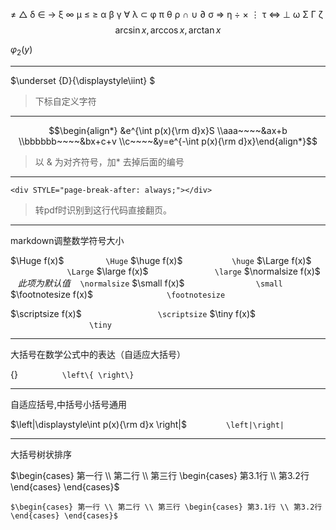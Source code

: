 
≠ △ δ ∈ → ξ ∞ μ ≤ ≥ α β γ ∀ λ ⊂ φ
π θ ρ ∩ ∪ ∂ σ ⇒ η ÷ × ⋮ τ ⇔ ⊥ ω Σ
​Γ ζ
$$\arcsin x,\arccos x,\arctan x$$

$φ_2(y)$

----

$\underset {D}{\displaystyle\iint} $
> 下标自定义字符

----

$$\begin{align*} &e^{\int p(x){\rm d}x}S
\\aaa~~~~&ax+b
\\bbbbbb~~~~&bx+c+v
\\c~~~~&y=e^{-\int p(x){\rm d}x}\end{align*}$$
> 以 & 为对齐符号，加* 去掉后面的编号

----

`<div STYLE="page-break-after: always;"></div>`
> 转pdf时识别到这行代码直接翻页。

----

markdown调整数学符号大小

$\Huge f(x)$ $~~~~~~~~~~~~~~~~$`\Huge`
$\huge f(x)$ $~~~~~~~~~~~~~~~~~~~$`\huge`
$\Large f(x)$ $~~~~~~~~~~~~~~~~~~~~~~~$`\Large`
$\large f(x)$ $~~~~~~~~~~~~~~~~~~~~~~~~~~$`\large`
$\normalsize f(x)$ $~~~此项为默认值~~~~$`\normalsize`
$\small f(x)$ $~~~~~~~~~~~~~~~~~~~~~~~~~~~$ `\small`
$\footnotesize f(x)$ $~~~~~~~~~~~~~~~~~~~~~~~~~~~~$ `\footnotesize`

$\scriptsize f(x)$ $~~~~~~~~~~~~~~~~~~~~~~~~~~~~~$ `\scriptsize`
$\tiny f(x)$ $~~~~~~~~~~~~~~~~~~~~~~~~~~~~~~~~$`\tiny`

----

大括号在数学公式中的表达（自适应大括号）

$\left\{ \right\}$ $~~~~~~~~~~~~~~~~$ `\left\{ \right\}`

----

自适应括号,中括号小括号通用

$\left|\displaystyle\int p(x){\rm d}x \right|$ $~~~~~~~~~~~~~~~$`\left|\right|`

----

大括号树状排序

$\begin{cases} 第一行 \\ 第二行 \\ 第三行 \begin{cases} 第3.1行 \\ 第3.2行 \end{cases} \end{cases}$

`$\begin{cases} 第一行 \\ 第二行 \\ 第三行 \begin{cases} 第3.1行 \\ 第3.2行 \end{cases} \end{cases}$`
